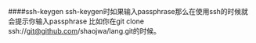 ####ssh-keygen
ssh-keygen时如果输入passphrase那么在使用ssh的时候就会提示你输入passphrase
比如你在git clone ssh://git@github.com/shaojwa/lang.git的时候。
